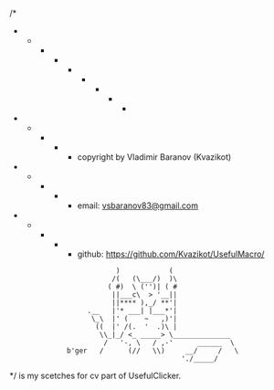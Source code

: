 /*
+ - - - + - + - -
+ - + - + copyright by Vladimir Baranov (Kvazikot)  <br>
+ - + - + email: vsbaranov83@gmail.com  <br>
+ - + - + github: https://github.com/Kvazikot/UsefulMacro/  <br>
```
                          )            (
                         /(   (\___/)  )\
                        ( #)  \ ('')| ( #
                         ||___c\  > '__||
                         ||**** ),_/ **'|
                   .__   |'* ___| |___*'|
                    \_\  |' (    ~   ,)'|
                     ((  |' /(.  '  .)\ |
                      \\_|_/ <_ _____> \______________
                       /   '-, \   / ,-'      ______  \
              b'ger   /      (//   \\)     __/     /   \
                                          './_____/
```
*/
is my scetches for cv part of UsefulClicker.
